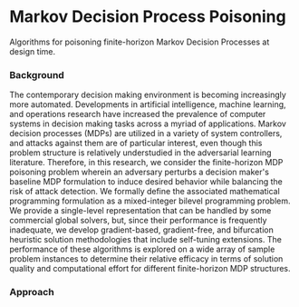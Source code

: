 # Markov Decision Process Poisoning
Algorithms for poisoning finite-horizon Markov Decision Processes at design time.

### Background
The contemporary decision making environment is becoming
increasingly more automated. Developments in artificial intelligence,
machine learning, and operations research have increased the prevalence
of computer systems in decision making tasks across a myriad of
applications. Markov decision processes (MDPs) are utilized in a variety
of system controllers, and attacks against them are of particular
interest, even though this problem structure is relatively understudied
in the adversarial learning literature. Therefore, in this research, we
consider the finite-horizon MDP poisoning problem wherein an adversary
perturbs a decision maker's baseline MDP formulation to induce desired
behavior while balancing the risk of attack detection. We formally define
the associated mathematical programming formulation as a mixed-integer
bilevel programming problem. We provide a single-level representation
that can be handled by some commercial global solvers, but, since their
performance is frequently inadequate, we develop gradient-based,
gradient-free, and bifurcation heuristic solution methodologies that
include self-tuning extensions. The performance of these algorithms is
explored on a wide array of sample problem instances to determine their
relative efficacy in terms of solution quality and computational effort
for different finite-horizon MDP structures.

### Approach
